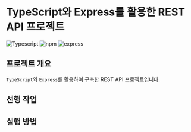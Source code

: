 # TypeScript와 Express를 활용한 REST API 프로젝트

![Typescript](https://img.shields.io/badge/Typescript-3178C6?style=flat&logo=TypeScript&logoColor=white)
![npm](https://img.shields.io/badge/npm-red?style=flat&logo=npm&logoColor=white)
![express](https://img.shields.io/badge/express-grey?style=flat&logo=express&logoColor=white)

## 프로젝트 개요
`TypeScript`와 `Express`를 활용하여 구축한 REST API 프로젝트입니다.

## 선행 작업

## 실행 방법